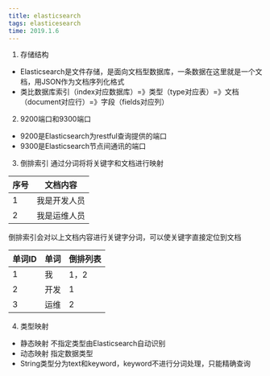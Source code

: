 ```yaml
---
title: elasticsearch
tags: elasticesearch
time: 2019.1.6
---
```

1. 存储结构
* Elasticsearch是文件存储，是面向文档型数据库，一条数据在这里就是一个文档，用JSON作为文档序列化格式
* 类比数据库索引（index对应数据库）=》类型（type对应表）=》文档（document对应行）=》字段（fields对应列）
2. 9200端口和9300端口
* 9200是Elasticsearch为restful查询提供的端口
* 9300是Elasticsearch节点间通讯的端口
3. 倒排索引
	通过分词将将关键字和文档进行映射
	

|  序号   | 文档内容    |
| --- | --- |
|  1   |  我是开发人员   |
|   2   |   我是运维人员  |

倒排索引会对以上文档内容进行关键字分词，可以使关键字直接定位到文档

|  单词ID   |  单词   |  倒排列表   |
| --- | --- | --- |
|  1   |  我   |  1，2   |
|   2  |   开发  |  1   |
|   3  |   运维  |  2   |

4. 类型映射
* 静态映射
  不指定类型由Elasticsearch自动识别
* 动态映射
  指定数据类型
* String类型分为text和keyword，keyword不进行分词处理，只能精确查询

